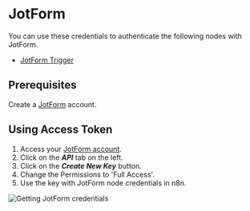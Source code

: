 # JotForm

You can use these credentials to authenticate the following nodes with JotForm.
- [JotForm Trigger](/integrations/trigger-nodes/n8n-nodes-base.jotFormTrigger/)

## Prerequisites

Create a [JotForm](https://www.jotform.com/) account.

## Using Access Token

1. Access your [JotForm account](https://www.jotform.com/myaccount/).
2. Click on the ***API*** tab on the left.
3. Click on the ***Create New Key*** button.
4. Change the Permissions to 'Full Access'.
5. Use the key with JotForm node credentials in n8n.

![Getting JotForm credentials](/_images/integrations/credentials/jotform/using-access-token.gif)
